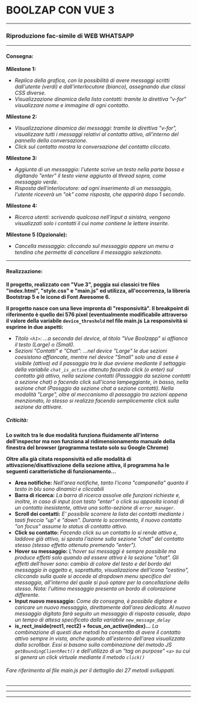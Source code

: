 # BOOLZAP CON VUE 3 #
---
### Riproduzione fac-simile di WEB WHATSAPP ###
---

#### Consegna: ####

**Milestone 1:**      
-   *Replica della grafica, con la possibilità di avere messaggi scritti dall'utente (verdi) e dall'interlocutore (bianco), assegnando due classi CSS diverse.*
-   *Visualizzazione dinamica della lista contatti: tramite la direttiva "v-for" visualizzare nome e immagine di ogni contatto.*

**Milestone 2:**
-   *Visualizzazione dinamica dei messaggi: tramite la direttiva "v-for", visualizzare tutti i messaggi relativi al contatto attivo, all'interno del pannello della conversazione.*
-   *Click sul contatto mostra la conversazione del contatto cliccato.*

**Milestone 3:**
-   *Aggiunta di un messaggio: l'utente scrive un testo nella parte bassa e digitando "enter" il testo viene aggiunto al thread sopra, come messaggio verde.*
-   *Risposta dell'interlocutore: ad ogni inserimento di un messaggio, l'utente riceverà un "ok" come risposta, che apparirà dopo 1 secondo.*

**Milestone 4:**
-   *Ricerca utenti: scrivendo qualcosa nell'input a sinistra, vengono visualizzati solo i contatti il cui nome contiene le lettere inserite.*

**Milestone 5 (Opzionale):**
-   *Cancella messaggio: cliccando sul messaggio appare un menu a tendina che permette di cancellare il messaggio selezionato.*

---

#### Realizzazione: ####

**Il progetto, realizzato con "Vue 3", poggia sui classici tre files "index.html", "style.css" e "main.js" ed utilizza, all'occorrenza, la libreria Bootstrap 5 e le icone di Font Awesome 6.**

**Il progetto nasce con una lieve impronta di "responsività". Il breakpoint di riferimento è quello dei 576 pixel (eventualmente modificabile attraverso il valore della variabile `device_threshold` nel file main.js**
**La responsività si esprime in due aspetti:**
-   *Titolo `<h1>`: ...a seconda del device, al titolo "Vue Boolzapp" si affianca il testo (Large) o (Small).*
-   *Sezioni "Contatti" e "Chat": ...nel device "Large" le due sezioni coesistono affiancate, mentre nel device "Small" solo una di esse è visibile (attiva) ed il passaggio tra le due avviene mediante il settaggio della variabile `chat_is_active` ottenuto facendo click (o enter) sul contatto già attivo, nella sezione contatti (Passaggio da sezione contatti a sezione chat) o facendo click sull'icona lampeggiante, in basso, nella sezione chat (Passggio da sezione chat a sezione contatti). Nella modalità "Large", oltre al meccanismo di passaggio tra sezioni appena menzionato, lo stesso si realizza facendo semplicemente click sulla sezione da attivare.*
##### Criticità: #####
**Lo switch tra le due modalità funziona fluidamente all'interno dell'inspector ma non funziona al ridimensionamento manuale della finestra del browser (programma testato solo su Google Chrome)**

**Oltre alla già citata responsività ed alle modalità di attivazione/disattivazione della sezione attiva, il programma ha le seguenti caratteristiche di funzionamento...**

-   **Area notifiche:**         *Nell'area notifiche, tanto l'icona "campanella" quanto il testo in blu sono dinamici e cliccabili*
-   **Barra di ricerca:**       *La barra di ricerca assolve alle funzioni richieste e, inoltre, in caso di input (con tasto "enter" o click su apposita icona) di un contatto inesistente, attiva una sotto-sezione di `error_manager`.*
-   **Scroll dei contatti:**    *E' possibile scorrere la lista dei contatti mediante i tasti freccia "up" e "down". Durante lo scorrimento, il nuovo contatto "on focus" assume lo status di contatto attivo.*
-   **Click su contatto:**      *Facendo click su un contatto lo si rende attivo e, laddove già attivo, si sposta l'azione sulla sezione "chat" del contatto stesso (stesso effetto ottenuto premendo "enter").*
-   **Hover su messaggio:**     *L'hover sui messaggi è sempre possibile ma produce effetti solo quando ad essere attiva è la sezione "chat". Gli effetti dell'hover sono: cambio di colore del testo e del bordo del messaggio in oggetto e, soprattutto, visualizazione dell'icona "cestino", cliccando sulla quale si accede al dropdown menu specifico del messaggio, all'interno del quale si può optare per la cancellazione dello stesso. Nota: l'ultimo messaggio presenta un bordo di colorazione differente.*
-   **Input nuovo messaggio:**  *Come da consegna, è possibile digitare e caricare un nuovo messaggio, direttamente dall'area dedicata. Al nuovo messaggio digitato farà seguito un messaggio di risposta casuale, dopo un tempo di attesa specificato dalla variabile `new_message_delay`*
-   **is_rect_inside(rect1, rect2) + focus_on_active(index)...**    *La combinazione di questi due metodi ha consentito di avere il contatto attivo sempre in vista, anche quando all'esterno dell'area visualizzata dalla scrollbar. Essi si basano sulla combinazione del metodo JS `getBoundingClientRect()` e dell'utilizzo di un "tag on purpose" `<a>` su cui si genera un click virtuale mediante il metodo `click()`*

###### Fare riferimento al file main.js per il dettaglio dei 27 metodi sviluppati. ######

---
---
---
